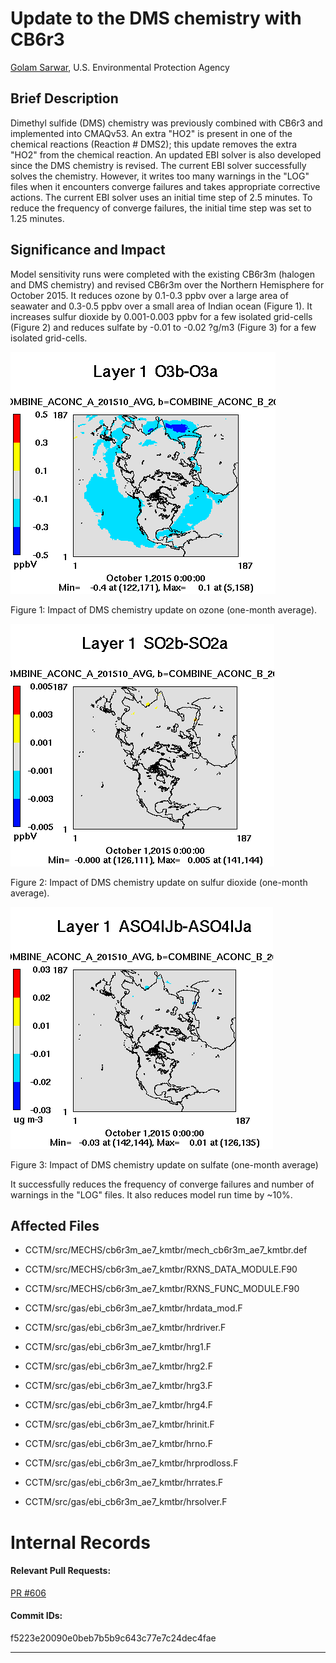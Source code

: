 # Update to the DMS chemistry with CB6r3

[Golam Sarwar](mailto:sarwar.golam@epa.gov), U.S. Environmental Protection Agency

## Brief Description

Dimethyl sulfide (DMS) chemistry was previously combined with CB6r3 and implemented into CMAQv53. An extra "HO2" is present in one of the chemical reactions (Reaction # DMS2); this update removes the extra "HO2" from the chemical reaction. An updated EBI solver is also developed since the DMS chemistry is revised. The current EBI solver successfully solves the chemistry. However, it writes too many warnings in the "LOG" files when it encounters converge failures and takes appropriate corrective actions. The current EBI solver uses an initial time step of 2.5 minutes. To reduce the frequency of converge failures, the initial time step was set to 1.25 minutes. 

## Significance and Impact

Model sensitivity runs were completed with the existing CB6r3m (halogen and DMS chemistry) and revised CB6r3m over the Northern Hemisphere for October 2015. It reduces ozone by 0.1-0.3 ppbv over a large area of seawater and 0.3-0.5 ppbv over a small area of Indian ocean (Figure 1). It increases sulfur dioxide by 0.001-0.003 ppbv for a few isolated grid-cells (Figure 2) and reduces sulfate by -0.01 to -0.02 ?g/m3 (Figure 3) for a few isolated grid-cells.

![Ozone](ozone_impact_dms.jpg) 

Figure 1: Impact of DMS chemistry update on ozone (one-month average).
 
![SO2](so2_impact_dms.jpg) 

Figure 2: Impact of DMS chemistry update on sulfur dioxide (one-month average).

![SO4](sulfate_impact_dms.jpg) 

Figure 3: Impact of DMS chemistry update on sulfate (one-month average)
 
It successfully reduces the frequency of converge failures and number of warnings in the "LOG" files. It also reduces model run time by ~10%.

## Affected Files

* CCTM/src/MECHS/cb6r3m_ae7_kmtbr/mech_cb6r3m_ae7_kmtbr.def
* CCTM/src/MECHS/cb6r3m_ae7_kmtbr/RXNS_DATA_MODULE.F90
* CCTM/src/MECHS/cb6r3m_ae7_kmtbr/RXNS_FUNC_MODULE.F90

* CCTM/src/gas/ebi_cb6r3m_ae7_kmtbr/hrdata_mod.F
* CCTM/src/gas/ebi_cb6r3m_ae7_kmtbr/hrdriver.F
* CCTM/src/gas/ebi_cb6r3m_ae7_kmtbr/hrg1.F
* CCTM/src/gas/ebi_cb6r3m_ae7_kmtbr/hrg2.F
* CCTM/src/gas/ebi_cb6r3m_ae7_kmtbr/hrg3.F
* CCTM/src/gas/ebi_cb6r3m_ae7_kmtbr/hrg4.F
* CCTM/src/gas/ebi_cb6r3m_ae7_kmtbr/hrinit.F
* CCTM/src/gas/ebi_cb6r3m_ae7_kmtbr/hrno.F
* CCTM/src/gas/ebi_cb6r3m_ae7_kmtbr/hrprodloss.F
* CCTM/src/gas/ebi_cb6r3m_ae7_kmtbr/hrrates.F
* CCTM/src/gas/ebi_cb6r3m_ae7_kmtbr/hrsolver.F

# Internal Records
#### Relevant Pull Requests:
[PR #606](https://github.com/usepa/cmaq_dev/pull/606)

#### Commit IDs:
f5223e20090e0beb7b5b9c643c77e7c24dec4fae

-----------------------
